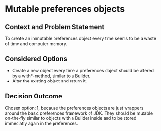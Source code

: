 # Mutable preferences objects

## Context and Problem Statement

To create an immutable preferences object every time seems to be a waste of time and computer memory. 

## Considered Options

* Create a new object every time a preferences object should be altered by a with*-method, similar to a Builder.
* Alter the existing object and return it.

## Decision Outcome

Chosen option: 1, because the preferences objects are just wrappers around the basic preferences framework of JDK. They
should be mutable on-the-fly similar to objects with a Builder inside and to be stored immediatly again in the
preferences.
